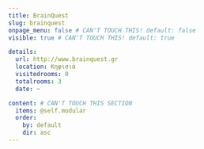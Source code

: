 ```yaml
---
title: BrainQuest
slug: brainquest
onpage_menu: false # CAN'T TOUCH THIS! default: false
visible: true # CAN'T TOUCH THIS! default: true

details:
  url: http://www.brainquest.gr
  location: Κηφισιά
  visitedrooms: 0
  totalrooms: 3
  date: ~

content: # CAN'T TOUCH THIS SECTION
  items: @self.modular
  order:
    by: default
    dir: asc
---
```


<!-- SUMMARY ΕΔΩ -->
